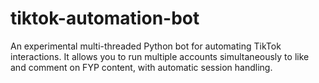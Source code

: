 # tiktok-automation-bot
An experimental multi-threaded Python bot for automating TikTok interactions. It allows you to run multiple accounts simultaneously to like and comment on FYP content, with automatic session handling. 
